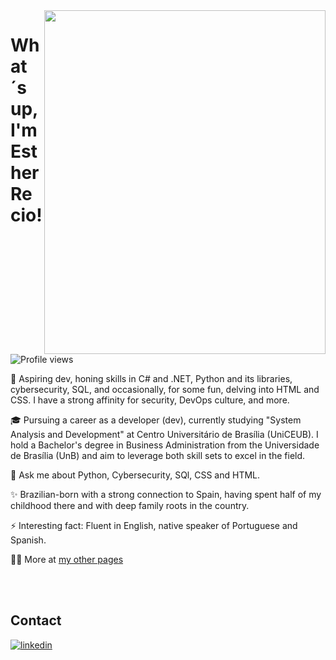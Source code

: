 <img align="right" height="550em" width= "450em" src="https://user-images.githubusercontent.com/118849369/239413267-94ae69d4-a019-4b4b-b1e9-f9d4509937ae.jpg"/>
<h1 align="left">What´s up, I'm Esther Recio!</h1>
<p align="left"> <img src="https://komarev.com/ghpvc/?username=recioes&color=yellow" alt="Profile views" /> </p>

🚀 Aspiring dev, honing skills in C# and .NET, Python and its libraries, cybersecurity, SQL, and occasionally, for some fun, delving into HTML and CSS. I have a strong affinity for security, DevOps culture, and more.

🎓 Pursuing a career as a developer (dev), currently studying "System Analysis and Development" at Centro Universitário de Brasília (UniCEUB). I hold a Bachelor's degree in Business Administration from the Universidade de Brasília (UnB) and aim to leverage both skill sets to excel in the field.

💬 Ask me about Python, Cybersecurity, SQl, CSS and HTML.

✨ Brazilian-born with a strong connection to Spain, having spent half of my childhood there and with deep family roots in the country.

⚡ Interesting fact: Fluent in English, native speaker of Portuguese and Spanish.

👨‍💻 More at [my other pages](https://recioes.github.io/Esther_Recio/)

<!--

<br><br>

## 🛠 &nbsp;Tech Stack

![JavaScript](https://img.shields.io/badge/-JavaScript-05122A?style=flat&logo=javascript)&nbsp;
![HTML](https://img.shields.io/badge/-HTML-05122A?style=flat&logo=HTML5)&nbsp;
![CSS](https://img.shields.io/badge/-CSS-05122A?style=flat&logo=CSS3&logoColor=1572B6)&nbsp;
![Git](https://img.shields.io/badge/-Git-05122A?style=flat&logo=git)&nbsp;
![GitHub](https://img.shields.io/badge/-GitHub-05122A?style=flat&logo=github)&nbsp;
![Visual Studio Code](https://img.shields.io/badge/-Visual%20Studio%20Code-05122A?style=flat&logo=visual-studio-code&logoColor=007ACC)&nbsp;
<br><br>

## ⚙️ &nbsp;GitHub Analytics

<p align="left">
<img width="530em" src="https://github-readme-stats.vercel.app/api?username=recioes&show_icons=true&theme=vision-friendly-dark" alt="Esther's stats"/>
<img width="530em" src="https://github-readme-stats.vercel.app/api/top-langs/?username=recioes&layout=compact&theme=vision-friendly-dark" alt="Esther´s most used languages"/>
</p>
-->

<br><br>

## Contact

<a href="https://www.linkedin.com/in/estherrecio/" target="_blank">
  <img align="center" src="https://img.shields.io/badge/-EstherRecio-05122A?style=flat&logo=linkedin" alt="linkedin"/>
</a>



</p>

<!--


